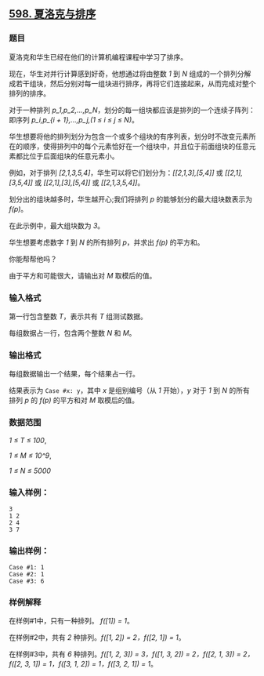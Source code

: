 ## [598. 夏洛克与排序](https://www.acwing.com/problem/content/600/)

### 题目

夏洛克和华生已经在他们的计算机编程课程中学习了排序。

现在，华生对并行计算感到好奇，他想通过将由整数 *1* 到 *N* 组成的一个排列分解成若干组块，然后分别对每一组块进行排序，再将它们连接起来，从而完成对整个排列的排序。

对于一种排列 *p_1,p_2,…,p_N*，划分的每一组块都应该是排列的一个连续子阵列：即序列 *p_i,p_{i + 1},…,p_j,(1 ≤ i ≤ j ≤ N)*。

华生想要将他的排列划分为包含一个或多个组块的有序列表，划分时不改变元素所在的顺序，使得排列中的每个元素恰好在一个组块中，并且位于前面组块的任意元素都比位于后面组块的任意元素小。

例如，对于排列 *[2,1,3,5,4]*，华生可以将它们划分为：*[[2,1,3],[5,4]]* 或 *[[2,1],[3,5,4]]* 或 *[[2,1],[3],[5,4]]* 或 *[[2,1,3,5,4]]*。

划分出的组块越多时，华生越开心;我们将排列 *p* 的能够划分的最大组块数表示为 *f(p)*。

在此示例中，最大组块数为 *3*。

华生想要考虑数字 *1* 到 *N* 的所有排列 *p*，并求出 *f(p)* 的平方和。

你能帮帮他吗？

由于平方和可能很大，请输出对 *M* 取模后的值。

### 输入格式

第一行包含整数 *T*，表示共有 *T* 组测试数据。

每组数据占一行，包含两个整数 *N* 和 *M*。

### 输出格式

每组数据输出一个结果，每个结果占一行。

结果表示为 `Case #x: y`，其中 *x* 是组别编号（从 *1* 开始），*y* 对于 *1* 到 *N* 的所有排列 *p* 的 *f(p)* 的平方和对 *M* 取模后的值。

### 数据范围

*1 ≤ T ≤ 100*,

*1 ≤ M ≤ 10^9*,

*1 ≤ N ≤ 5000*

### 输入样例：

```
3
1 2
2 4
3 7
```

### 输出样例：

```
Case #1: 1
Case #2: 1
Case #3: 6
```

### 样例解释

在样例#1中，只有一种排列。 *f([1]) = 1*。

在样例#2中，共有 *2* 种排列。*f([1, 2]) = 2，f([2, 1]) = 1*。

在样例#3中，共有 *6* 种排列。*f([1, 2, 3]) = 3，f([1, 3, 2]) = 2，f([2, 1, 3]) = 2，f([2, 3, 1]) = 1，f([3, 1, 2]) = 1，f([3, 2, 1]) = 1*。
